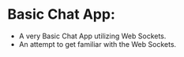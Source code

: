# Basic Chat App:
  - A very Basic Chat App utilizing Web Sockets.
  - An attempt to get familiar with the Web Sockets.
